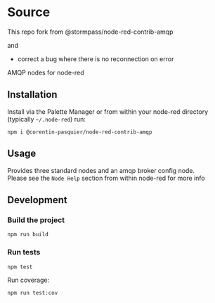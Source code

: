 

# Source
This repo fork from @stormpass/node-red-contrib-amqp

and

+ correct a bug where there is no reconnection on error

AMQP nodes for node-red

## Installation

Install via the Palette Manager or from within your node-red directory (typically `~/.node-red`) run:

```
npm i @corentin-pasquier/node-red-contrib-amqp
```

## Usage

Provides three standard nodes and an amqp broker config node.  
Please see the `Node Help` section from within node-red for more info

## Development

### Build the project

```
npm run build
```

### Run tests

```
npm test
```

Run coverage:

```
npm run test:cov
```

